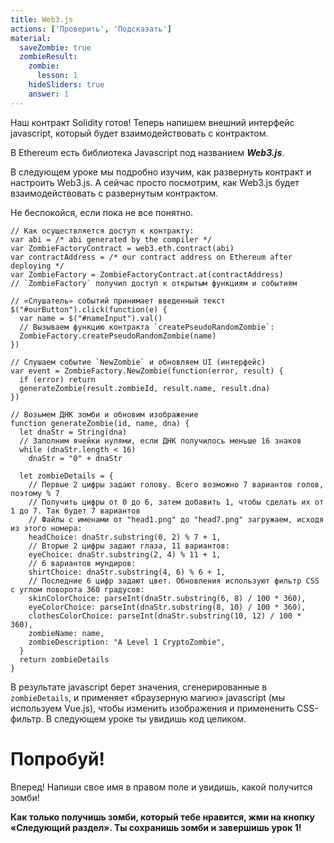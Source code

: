 ```yaml
---
title: Web3.js
actions: ['Проверить', 'Подсказать']
material:
  saveZombie: true
  zombieResult:
    zombie:
      lesson: 1
    hideSliders: true
    answer: 1
---
```


Наш контракт Solidity готов! Теперь напишем внешний интерфейс javascript, который будет взаимодействовать с контрактом. 

В Ethereum есть библиотека Javascript под названием **_Web3.js_**.

В следующем уроке мы подробно изучим, как развернуть контракт и настроить Web3.js. А сейчас просто посмотрим, как Web3.js будет взаимодействовать с развернутым контрактом. 

Не беспокойся, если пока не все понятно. 

```
// Как осуществляется доступ к контракту:
var abi = /* abi generated by the compiler */
var ZombieFactoryContract = web3.eth.contract(abi)
var contractAddress = /* our contract address on Ethereum after deploying */
var ZombieFactory = ZombieFactoryContract.at(contractAddress)
// `ZombieFactory` получил доступ к открытым функциям и событиям

// «Слушатель» событий принимает введенный текст 
$("#ourButton").click(function(e) {
  var name = $("#nameInput").val()
  // Вызываем функцию контракта `createPseudoRandomZombie`:
  ZombieFactory.createPseudoRandomZombie(name)
})

// Слушаем событие `NewZombie` и обновляем UI (интерфейс)
var event = ZombieFactory.NewZombie(function(error, result) {
  if (error) return
  generateZombie(result.zombieId, result.name, result.dna)
})

// Возьмем ДНК зомби и обновим изображение 
function generateZombie(id, name, dna) {
  let dnaStr = String(dna)
  // Заполним ячейки нулями, если ДНК получилось меньше 16 знаков 
  while (dnaStr.length < 16)
    dnaStr = "0" + dnaStr

  let zombieDetails = {
    // Первые 2 цифры задают голову. Всего возможно 7 вариантов голов, поэтому % 7
    // Получить цифры от 0 до 6, затем добавить 1, чтобы сделать их от 1 до 7. Так будет 7 вариантов
    // Файлы с именами от "head1.png" до "head7.png" загружаем, исходя из этого номера:
    headChoice: dnaStr.substring(0, 2) % 7 + 1,
    // Вторые 2 цифры задают глаза, 11 вариантов:
    eyeChoice: dnaStr.substring(2, 4) % 11 + 1,
    // 6 вариантов мундиров:
    shirtChoice: dnaStr.substring(4, 6) % 6 + 1,
    // Последние 6 цифр задают цвет. Обновления используют фильтр CSS с углом поворота 360 градусов:
    skinColorChoice: parseInt(dnaStr.substring(6, 8) / 100 * 360),
    eyeColorChoice: parseInt(dnaStr.substring(8, 10) / 100 * 360),
    clothesColorChoice: parseInt(dnaStr.substring(10, 12) / 100 * 360),
    zombieName: name,
    zombieDescription: "A Level 1 CryptoZombie",
  }
  return zombieDetails
}
```

В результате javascript берет значения, сгенерированные в `zombieDetails`, и применяет «браузерную магию» javascript (мы используем Vue.js), чтобы изменить изображения и примененить CSS-фильтр. В следующем уроке ты увидишь код целиком. 

# Попробуй!

Вперед! Напиши свое имя в правом поле и увидишь, какой получится зомби! 

**Как только получишь зомби, который тебе нравится, жми на кнопку «Следующий раздел». Ты сохранишь зомби и завершишь урок 1!**
